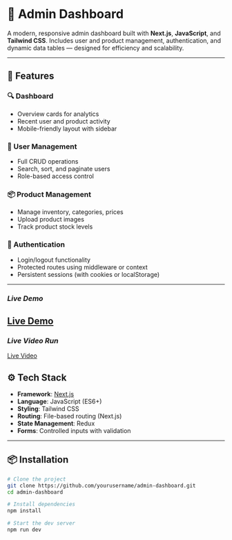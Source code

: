 # 🧩 Admin Dashboard

A modern, responsive admin dashboard built with **Next.js**, **JavaScript**, and **Tailwind CSS**. Includes user and product management, authentication, and dynamic data tables — designed for efficiency and scalability.

---

## 🚀 Features

### 🔍 Dashboard
- Overview cards for analytics
- Recent user and product activity
- Mobile-friendly layout with sidebar

### 👥 User Management
- Full CRUD operations
- Search, sort, and paginate users
- Role-based access control

### 📦 Product Management
- Manage inventory, categories, prices
- Upload product images
- Track product stock levels

### 🔐 Authentication
- Login/logout functionality
- Protected routes using middleware or context
- Persistent sessions (with cookies or localStorage)

---
### *Live Demo*
[Live Demo](https://dashboard-ecommerce-lyart.vercel.app/)
---
### *Live Video Run*
[Live Video](https://drive.google.com/file/d/1MrXd8iQpSULdsQ6gW_NU6uJH3kE6Hz_7/view?usp=sharing)
## ⚙️ Tech Stack

- **Framework**: [Next.js](https://nextjs.org/)
- **Language**: JavaScript (ES6+)
- **Styling**: Tailwind CSS
- **Routing**: File-based routing (Next.js)
- **State Management**: Redux
- **Forms**: Controlled inputs with validation

---

## 📦 Installation

```bash
# Clone the project
git clone https://github.com/yourusername/admin-dashboard.git
cd admin-dashboard

# Install dependencies
npm install

# Start the dev server
npm run dev
